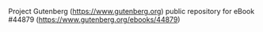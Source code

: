 Project Gutenberg (https://www.gutenberg.org) public repository for eBook #44879 (https://www.gutenberg.org/ebooks/44879)
